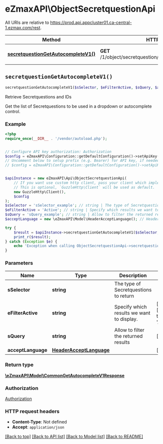 # eZmaxAPI\ObjectSecretquestionApi

All URIs are relative to https://prod.api.appcluster01.ca-central-1.ezmax.com/rest.

Method | HTTP request | Description
------------- | ------------- | -------------
[**secretquestionGetAutocompleteV1()**](ObjectSecretquestionApi.md#secretquestionGetAutocompleteV1) | **GET** /1/object/secretquestion/getAutocomplete/{sSelector} | Retrieve Secretquestions and IDs


## `secretquestionGetAutocompleteV1()`

```php
secretquestionGetAutocompleteV1($sSelector, $eFilterActive, $sQuery, $acceptLanguage): \eZmaxAPI\Model\CommonGetAutocompleteV1Response
```

Retrieve Secretquestions and IDs

Get the list of Secretquestions to be used in a dropdown or autocomplete control.

### Example

```php
<?php
require_once(__DIR__ . '/vendor/autoload.php');


// Configure API key authorization: Authorization
$config = eZmaxAPI\Configuration::getDefaultConfiguration()->setApiKey('Authorization', 'YOUR_API_KEY');
// Uncomment below to setup prefix (e.g. Bearer) for API key, if needed
// $config = eZmaxAPI\Configuration::getDefaultConfiguration()->setApiKeyPrefix('Authorization', 'Bearer');


$apiInstance = new eZmaxAPI\Api\ObjectSecretquestionApi(
    // If you want use custom http client, pass your client which implements `GuzzleHttp\ClientInterface`.
    // This is optional, `GuzzleHttp\Client` will be used as default.
    new GuzzleHttp\Client(),
    $config
);
$sSelector = 'sSelector_example'; // string | The type of Secretquestions to return
$eFilterActive = 'Active'; // string | Specify which results we want to display.
$sQuery = 'sQuery_example'; // string | Allow to filter the returned results
$acceptLanguage = new \eZmaxAPI\Model\HeaderAcceptLanguage(); // HeaderAcceptLanguage

try {
    $result = $apiInstance->secretquestionGetAutocompleteV1($sSelector, $eFilterActive, $sQuery, $acceptLanguage);
    print_r($result);
} catch (Exception $e) {
    echo 'Exception when calling ObjectSecretquestionApi->secretquestionGetAutocompleteV1: ', $e->getMessage(), PHP_EOL;
}
```

### Parameters

Name | Type | Description  | Notes
------------- | ------------- | ------------- | -------------
 **sSelector** | **string**| The type of Secretquestions to return |
 **eFilterActive** | **string**| Specify which results we want to display. | [optional] [default to &#39;Active&#39;]
 **sQuery** | **string**| Allow to filter the returned results | [optional]
 **acceptLanguage** | [**HeaderAcceptLanguage**](../Model/.md)|  | [optional]

### Return type

[**\eZmaxAPI\Model\CommonGetAutocompleteV1Response**](../Model/CommonGetAutocompleteV1Response.md)

### Authorization

[Authorization](../../README.md#Authorization)

### HTTP request headers

- **Content-Type**: Not defined
- **Accept**: `application/json`

[[Back to top]](#) [[Back to API list]](../../README.md#endpoints)
[[Back to Model list]](../../README.md#models)
[[Back to README]](../../README.md)
